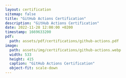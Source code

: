 ```yaml
---
layout: certification
sitemap: false
title: "GitHub Actions Certification"
description: "GitHub Actions Certification"
date: 2022-11-28 12:00:00 +0200
timestamp: 1669633200
pdf:
  path: assets/pdf/certifications/github-actions.pdf
image:
  path: assets/img/certifications/github-actions.webp
  width: 533
  height: 415
  caption: "GitHub Actions Certification"
  object-fit: scale-down
---
```

